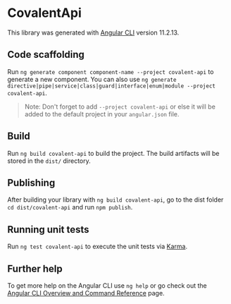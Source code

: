 # CovalentApi

This library was generated with [Angular CLI](https://github.com/angular/angular-cli) version 11.2.13.

## Code scaffolding

Run `ng generate component component-name --project covalent-api` to generate a new component. You can also use `ng generate directive|pipe|service|class|guard|interface|enum|module --project covalent-api`.
> Note: Don't forget to add `--project covalent-api` or else it will be added to the default project in your `angular.json` file. 

## Build

Run `ng build covalent-api` to build the project. The build artifacts will be stored in the `dist/` directory.

## Publishing

After building your library with `ng build covalent-api`, go to the dist folder `cd dist/covalent-api` and run `npm publish`.

## Running unit tests

Run `ng test covalent-api` to execute the unit tests via [Karma](https://karma-runner.github.io).

## Further help

To get more help on the Angular CLI use `ng help` or go check out the [Angular CLI Overview and Command Reference](https://angular.io/cli) page.
